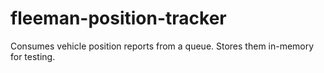 # fleeman-position-tracker
Consumes vehicle position reports from a queue. Stores them in-memory for testing.

